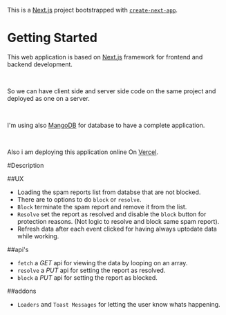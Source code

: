 This is a [Next.js](https://nextjs.org/) project bootstrapped with [`create-next-app`](https://github.com/vercel/next.js/tree/canary/packages/create-next-app).

# Getting Started

This web application is based on [Next.js](https://nextjs.org/) framework for frontend and backend development.

<br>

So we can have client side and server side code on the same project and deployed as one on a server.

<br>

I'm using also [MangoDB](https://www.mongodb.com/cloud/atlas/lp/try2?utm_source=google&utm_campaign=gs_footprint_row_search_core_brand_atlas_desktop&utm_term=mongodb&utm_medium=cpc_paid_search&utm_ad=e&utm_ad_campaign_id=12212624584&gclid=CjwKCAjwqeWKBhBFEiwABo_XBthkJrA5bjkVZuoc6Pb9KNPF3cHKj86sUHJ3fgDWWLAlBqgnhDf5LBoCC4cQAvD_BwE) for database to have a complete application.


<br>

Also i am deploying this application online On [Vercel](https://vercel.com).


#Description

##UX

- Loading the spam reports list from databse that are not blocked.
- There are to options to do `block` or `resolve`.
- `Block` terminate the spam report and remove it from the list.
- `Resolve` set the report as resolved and disable the `block` button for protection reasons. (Not logic to resolve and block same spam report).
- Refresh data after each event clicked for having always uptodate data while working.

##api's

- `fetch` a *GET* api for viewing the data by looping on an array.
- `resolve` a *PUT* api for setting the report as resolved.
- `block` a *PUT* api for setting the report as blocked.

##addons

- `Loaders` and `Toast Messages` for letting the user know whats happening.

